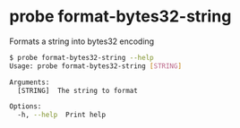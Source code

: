 # probe format-bytes32-string

Formats a string into bytes32 encoding

```bash
$ probe format-bytes32-string --help
Usage: probe format-bytes32-string [STRING]

Arguments:
  [STRING]  The string to format

Options:
  -h, --help  Print help
```
